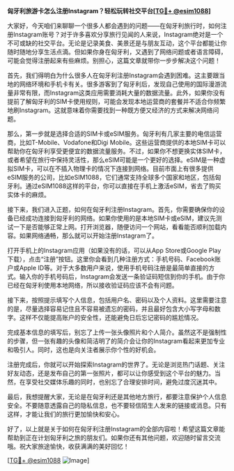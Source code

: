**匈牙利旅游卡怎么注册Instagram？轻松玩转社交平台[[TG💪+ @esim1088](https://t.me/s/esim1088)]**

大家好，今天咱们来聊聊一个很多人都会遇到的问题——在匈牙利旅行时，如何注册Instagram账号？对于许多喜欢分享旅行见闻的人来说，Instagram绝对是一个不可或缺的社交平台。无论是记录美食、美景还是与朋友互动，这个平台都能让你随时随地分享生活点滴。但如果你身在匈牙利，又遇到了网络问题或者语言障碍，可能会觉得注册起来有些麻烦。别担心，这篇文章就带你一步步解决这个问题！

首先，我们得明白为什么很多人在匈牙利注册Instagram会遇到困难。这主要跟当地的网络环境和手机卡有关。很多游客到了匈牙利后，发现自己使用的国际漫游流量非常有限，而Instagram这类应用需要消耗大量的数据流量。此外，如果你没有提前了解匈牙利的SIM卡使用规则，可能会发现本地运营商的套餐并不适合你频繁地刷Instagram。这就意味着你需要找到一种既方便又经济的方式来解决网络问题。

那么，第一步就是选择合适的SIM卡或eSIM服务。匈牙利有几家主要的电信运营商，比如T-Mobile、Vodafone和Digi Mobile。这些运营商提供的本地SIM卡可以帮助你在匈牙利享受更便宜的数据流量服务。不过，如果你不想更换实体SIM卡，或者希望在旅行中保持灵活性，那么eSIM可能是一个更好的选择。eSIM是一种虚拟SIM卡，可以在不插入物理卡的情况下连接到网络。目前市面上有很多提供eSIM服务的公司，比如eSIM1088，它们通常支持全球多个国家和地区，包括匈牙利。通过eSIM1088这样的平台，你可以直接在手机上激活eSIM，省去了购买实体卡的麻烦。

接下来，我们进入正题，如何在匈牙利注册Instagram。首先，你需要确保你的设备已经成功连接到匈牙利的网络。如果你使用的是本地SIM卡或eSIM，建议先测试一下是否能够正常上网。打开浏览器，随便访问一个网站，看看能否顺利加载内容。如果网络通畅，那么就可以开始注册Instagram了。

打开手机上的Instagram应用（如果没有的话，可以从App Store或Google Play下载），点击“注册”按钮。这里你会看到几种注册方式：手机号码、Facebook账户或Apple ID等。对于大多数用户来说，使用手机号码注册是最简单直接的方式。输入你的手机号码后，Instagram会发送一条验证码短信到你的手机。由于你已经在匈牙利使用本地网络，所以接收验证码应该不会有问题。

接下来，按照提示填写个人信息，包括用户名、密码以及个人资料。这里需要注意的是，尽量选择容易记住且不容易被遗忘的密码，并且最好包含大小写字母和数字。这样不仅能提高账户的安全性，还能避免日后忘记密码的尴尬情况。

完成基本信息的填写后，别忘了上传一张头像照片和个人简介。虽然这不是强制性的步骤，但一张有趣的头像和简洁明了的简介会让你的Instagram看起来更加专业和吸引人。同时，这也是向关注者展示你个性的好机会。

注册完成后，你就可以开始探索Instagram的世界了。无论是浏览热门话题、关注好友动态，还是发布自己的第一张照片，都可以让你感受到这个平台的魅力。当然，在享受社交媒体乐趣的同时，也别忘了合理安排时间，避免过度沉迷其中。

最后，我想提醒大家，无论是在匈牙利还是其他地方旅行，都要注意保护个人信息安全。不要随意透露自己的隐私信息，也不要轻信陌生人发来的链接或消息。只有这样，才能让我们的旅行更加愉快和安心。

好了，以上就是关于如何在匈牙利注册Instagram的全部内容啦！希望这篇文章能帮助到正在计划匈牙利之旅的朋友们。如果你还有其他问题，欢迎随时留言交流哦。祝大家旅途愉快，收获满满的美好回忆！

[[TG💪+ @esim1088](https://t.me/s/esim1088) ![Image](https://i.postimg.cc/4NQfJmqS/Snipaste-2025-05-13-00-14-12.png)]